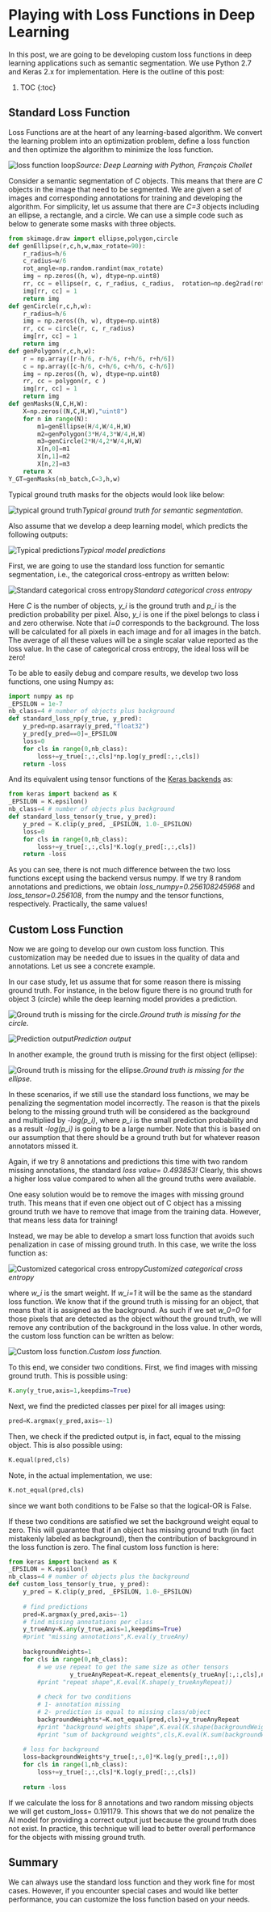 # Playing with Loss Functions in Deep Learning

In this post, we are going to be developing custom loss functions in deep learning applications
such as semantic segmentation. We use Python 2.7 and Keras 2.x for implementation. Here is the outline of this post:

1. TOC
{:toc}

## Standard Loss Function
Loss Functions are at the heart of any learning-based algorithm. We convert the learning problem
into an optimization problem, define a loss function and then optimize the algorithm to minimize the loss function.

![loss function loop](/images/playingWithLoss/playingwithlossfunction1.png)*Source: Deep Learning with Python, François Chollet*

Consider a semantic segmentation of *C* objects. This means that there are *C* objects in the image that need to be segmented. We are given a set of images and corresponding annotations for training and developing the algorithm. For simplicity, let us assume that there are *C=3* objects including an ellipse, a rectangle, and a circle. We can use a simple code such as below to generate some masks with three objects.

```python
from skimage.draw import ellipse,polygon,circle
def genEllipse(r,c,h,w,max_rotate=90):
    r_radius=h/6
    c_radius=w/6
    rot_angle=np.random.randint(max_rotate)
    img = np.zeros((h, w), dtype=np.uint8)
    rr, cc = ellipse(r, c, r_radius, c_radius,  rotation=np.deg2rad(rot_angle))
    img[rr, cc] = 1
    return img
def genCircle(r,c,h,w):
    r_radius=h/6
    img = np.zeros((h, w), dtype=np.uint8)
    rr, cc = circle(r, c, r_radius)
    img[rr, cc] = 1
    return img
def genPolygon(r,c,h,w):
    r = np.array([r-h/6, r-h/6, r+h/6, r+h/6])
    c = np.array([c-h/6, c+h/6, c+h/6, c-h/6])
    img = np.zeros((h, w), dtype=np.uint8)
    rr, cc = polygon(r, c )
    img[rr, cc] = 1
    return img
def genMasks(N,C,H,W):
    X=np.zeros((N,C,H,W),"uint8")
    for n in range(N):
        m1=genEllipse(H/4,W/4,H,W)
        m2=genPolygon(3*H/4,3*W/4,H,W)
        m3=genCircle(2*H/4,2*W/4,H,W)
        X[n,0]=m1
        X[n,1]=m2
        X[n,2]=m3
    return X
Y_GT=genMasks(nb_batch,C=3,h,w)
```

Typical ground truth masks for the objects would look like below:

![typical ground truth](/images/playingWithLoss/typicalGroundTruth.png)*Typical ground truth for semantic segmentation.*


Also assume that we develop a deep learning model, which predicts the following outputs:

![Typical predictions](/images/playingWithLoss/typical%20Predictions.png)*Typical model predictions*

First, we are going to use the standard loss function for semantic segmentation, i.e., the categorical cross-entropy as written below:

![Standard categorical cross entropy](/images/playingWithLoss/standardLoss.gif)*Standard categorical cross entropy*


Here *C* is the number of objects, *y_i* is the ground truth and *p_i* is the prediction probability per pixel. Also, *y_i* is one if the pixel belongs to class i and zero otherwise. Note that *i=0* corresponds to the background. The loss will be calculated for all pixels in each image and for all images in the batch. The average of all these values will be a single scalar value reported as the loss value. In the case of categorical cross entropy, the ideal loss will be zero!

To be able to easily debug and compare results, we develop two loss functions, one using Numpy as:

```python
import numpy as np
_EPSILON = 1e-7
nb_class=4 # number of objects plus background
def standard_loss_np(y_true, y_pred):
    y_pred=np.asarray(y_pred,"float32")    
    y_pred[y_pred==0]=_EPSILON
    loss=0
    for cls in range(0,nb_class):
        loss+=y_true[:,:,cls]*np.log(y_pred[:,:,cls])
    return -loss
```


And its equivalent using tensor functions of the [Keras backends](https://keras.io/backend/) as:

```python
from keras import backend as K
_EPSILON = K.epsilon()
nb_class=4 # number of objects plus background
def standard_loss_tensor(y_true, y_pred):
    y_pred = K.clip(y_pred, _EPSILON, 1.0-_EPSILON)
    loss=0
    for cls in range(0,nb_class):
        loss+=y_true[:,:,cls]*K.log(y_pred[:,:,cls])
    return -loss
```

As you can see, there is not much difference between the two loss functions except using the backend versus numpy. If we try 8 random annotations and predictions, we obtain *loss_numpy=0.256108245968* and *loss_tensor=0.256108*, from the numpy and the tensor functions, respectively. Practically, the same values!

## Custom Loss Function
Now we are going to develop our own custom loss function. This customization may be needed due to issues in the quality of data and annotations. Let us see a concrete example.

In our case study, let us assume that for some reason there is missing ground truth. For instance, in the below figure there is no ground truth for object 3 (circle) while the deep learning model provides a prediction.

![Ground truth is missing for the circle.](/master/images/playingWithLoss/groundTruthMissing.png)*Ground truth is missing for the circle.*


![Prediction output](/images/playingWithLoss/predictionOutputs2.png)*Prediction output*


In another example, the ground truth is missing for the first object (ellipse):

![Ground truth is missing for the ellipse.](/images/playingWithLoss/GroundTruthMissingEclipse.png)*Ground truth is missing for the ellipse.*


In these scenarios, if we still use the standard loss functions, we may be penalizing the segmentation model incorrectly. The reason is that the pixels belong to the missing ground truth will be considered as the background and multiplied by *-log(p_i)*, where *p_i* is the small prediction probability and as a result *-log(p_i)* is going to be a large number. Note that this is based on our assumption that there should be a ground truth but for whatever reason annotators missed it.


Again, if we try 8 annotations and predictions this time with two random missing annotations, the standard *loss value= 0.493853!* Clearly, this shows a higher loss value compared to when all the ground truths were available.

One easy solution would be to remove the images with missing ground truth. This means that if even one object out of C object has a missing ground truth we have to remove that image from the training data. However, that means less data for training!

Instead, we may be able to develop a smart loss function that avoids such penalization in case of missing ground truth. In this case, we write the loss function as:

![Customized categorical cross entropy](/images/playingWithLoss/customizedCatCrossEntr.gif)*Customized categorical cross entropy*

where *w_i* is the smart weight. If *w_i=1* it will be the same as the standard loss function. We know that if the ground truth is missing for an object, that means that it is assigned as the background. As such if we set *w_0=0* for those pixels that are detected as the object without the ground truth, we will remove any contribution of the background in the loss value. In other words, the custom loss function can be written as below:

![Custom loss function.](/images/playingWithLoss/CustomLossFunc.gif)*Custom loss function.*

To this end, we consider two conditions. First, we find images with missing ground truth. This is possible using:

```python
K.any(y_true,axis=1,keepdims=True)
```

Next, we find the predicted classes per pixel for all images using:

```python
pred=K.argmax(y_pred,axis=-1)
```

Then, we check if the predicted output is, in fact, equal to the missing object. This is also possible using:

```python
K.equal(pred,cls)
```


Note, in the actual implementation, we use:

```python
K.not_equal(pred,cls)
```

since we want both conditions to be False so that the logical-OR is False.

If these two conditions are satisfied we set the background weight equal to zero. This will guarantee that if an object has missing ground truth (in fact mistakenly labeled as background), then the contribution of background in the loss function is zero. The final custom loss function is here:

```python
from keras import backend as K
_EPSILON = K.epsilon()
nb_class=4 # number of objects plus the background
def custom_loss_tensor(y_true, y_pred):
    y_pred = K.clip(y_pred, _EPSILON, 1.0-_EPSILON)
    
    # find predictions
    pred=K.argmax(y_pred,axis=-1)
    # find missing annotations per class
    y_trueAny=K.any(y_true,axis=1,keepdims=True)
    #print "missing annotations",K.eval(y_trueAny)
    
    backgroundWeights=1
    for cls in range(0,nb_class):
        # we use repeat to get the same size as other tensors
                 y_trueAnyRepeat=K.repeat_elements(y_trueAny[:,:,cls],nb_sample,axis=1)
        #print "repeat shape",K.eval(K.shape(y_trueAnyRepeat))
        
        # check for two conditions
        # 1- annotation missing
        # 2- prediction is equal to missing class/object
        backgroundWeights*=K.not_equal(pred,cls)+y_trueAnyRepeat
        #print "background weights shape",K.eval(K.shape(backgroundWeights)),K.eval(K.shape(pred))
        #print "sum of background weights",cls,K.eval(K.sum(backgroundWeig0.191179hts))
    
    # loss for background
    loss=backgroundWeights*y_true[:,:,0]*K.log(y_pred[:,:,0])
    for cls in range(1,nb_class):
        loss+=y_true[:,:,cls]*K.log(y_pred[:,:,cls])
        
    return -loss
```

If we calculate the loss for 8 annotations and two random missing objects we will get custom_loss= 0.191179. This shows that we do not penalize the AI model for providing a correct output just because the ground truth does not exist. In practice, this technique will lead to better overall performance for the objects with missing ground truth.

## Summary
We can always use the standard loss function and they work fine for most cases. However, if you encounter special cases and would like better performance, you can customize the loss function based on your needs.
```

